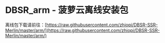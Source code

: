 ﻿# DBSR_arm - 菠萝云离线安装包
离线包下载请前往：[https://raw.githubusercontent.com/zhiopi/DBSR-SSR-Merlin/master/arm/](https://raw.githubusercontent.com/zhiopi/DBSR-SSR-Merlin/master/arm/)
